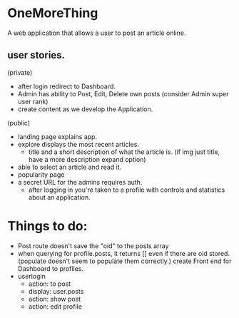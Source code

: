# OneMoreThing
A web application that allows a user to post an article online.


## user stories. 
(private)
* after login redirect to Dashboard.
* Admin has ability to Post, Edit, Delete own posts (consider Admin super user rank)
* create content as we develop the Application.

(public)
* landing page explains app.
* explore displays the most recent articles. 
  - title and a short description of what the article is. (if img just title, have a more description expand option)
* able to select an article and read it.
* popularity page
* a secret URL for the admins requires auth. 
  - after logging in you're taken to a profile with controls and statistics about an application. 



# Things to do:
* Post route doesn't save the "oid" to the posts array 
* when querying for profile.posts, it returns [] even if there are oid stored. (populate doesn't seem to populate them correctly.)
create Front end for Dashboard to profiles. 
* userlogin
  - action: to post
  - display: user.posts
  - action: show post
  - action: edit profile

